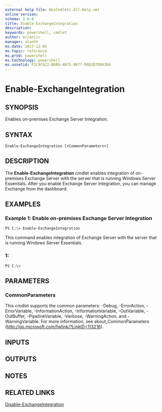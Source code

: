 ```yaml
---
external help file: WssCmdlets.dll-Help.xml
online version: 
schema: 2.0.0
title: Enable-ExchangeIntegration
description: 
keywords: powershell, cmdlet
author: brianlic
manager: alanth
ms.date: 2017-12-05
ms.topic: reference
ms.prod: powershell
ms.technology: powershell
ms.assetid: F2C9C822-B6B9-4075-9877-96D2D7D943D4
---
```


# Enable-ExchangeIntegration

## SYNOPSIS
Enables on-premises Exchange Server Integration.

## SYNTAX

```
Enable-ExchangeIntegration [<CommonParameters>]
```

## DESCRIPTION
The **Enable-ExchangeIntegration** cmdlet enables integration of on-premises Exchange Server with the server that is running Windows Server Essentials.
After you enable Exchange Server Integration, you can manage Exchange from the dashboard.

## EXAMPLES

### Example 1: Enable on-premises Exchange Server Integration
```
PS C:\> Enable-ExchangeIntegration
```

This command enables integration of Exchange Server with the server that is running Windows Server Essentials.

### 1:
```
PS C:\>
```

## PARAMETERS

### CommonParameters
This cmdlet supports the common parameters: -Debug, -ErrorAction, -ErrorVariable, -InformationAction, -InformationVariable, -OutVariable, -OutBuffer, -PipelineVariable, -Verbose, -WarningAction, and -WarningVariable. For more information, see about_CommonParameters (http://go.microsoft.com/fwlink/?LinkID=113216).

## INPUTS

## OUTPUTS

## NOTES

## RELATED LINKS

[Disable-ExchangeIntegration](./Disable-ExchangeIntegration.md)

